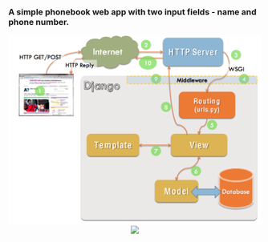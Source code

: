 ### A simple phonebook web app with two input fields - name and phone number.

<p align="center">
<img src="https://github.com/xaoccc/python/blob/main/Library/django-project.png" />
<img src="https://user-images.githubusercontent.com/114498517/234866297-83771439-385f-4fc8-94d7-8100a4896460.png" />
</p>
